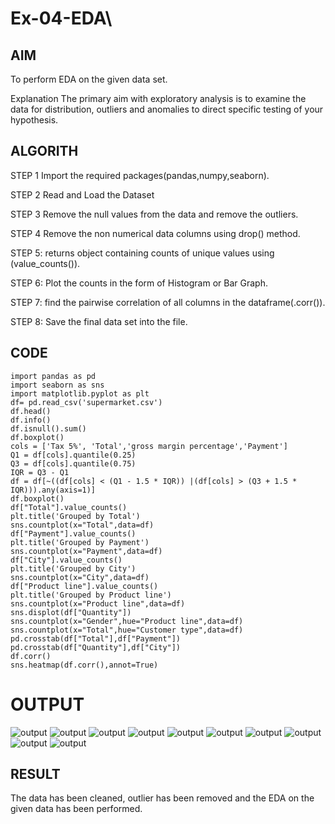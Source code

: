 # Ex-04-EDA\
## AIM
To perform EDA on the given data set.

Explanation The primary aim with exploratory analysis is to examine the data for distribution, outliers and anomalies to direct specific testing of your hypothesis.
##  ALGORITH
STEP 1 Import the required packages(pandas,numpy,seaborn).

STEP 2 Read and Load the Dataset

STEP 3 Remove the null values from the data and remove the outliers.

STEP 4 Remove the non numerical data columns using drop() method.

STEP 5: returns object containing counts of unique values using (value_counts()).

STEP 6: Plot the counts in the form of Histogram or Bar Graph.

STEP 7: find the pairwise correlation of all columns in the dataframe(.corr()).

STEP 8: Save the final data set into the file.
## CODE
```
import pandas as pd 
import seaborn as sns
import matplotlib.pyplot as plt
df= pd.read_csv('supermarket.csv')
df.head()
df.info()
df.isnull().sum()
df.boxplot()
cols = ['Tax 5%', 'Total','gross margin percentage','Payment']
Q1 = df[cols].quantile(0.25)
Q3 = df[cols].quantile(0.75)
IQR = Q3 - Q1
df = df[~((df[cols] < (Q1 - 1.5 * IQR)) |(df[cols] > (Q3 + 1.5 * IQR))).any(axis=1)]
df.boxplot()
df["Total"].value_counts()
plt.title('Grouped by Total')
sns.countplot(x="Total",data=df)
df["Payment"].value_counts()
plt.title('Grouped by Payment')
sns.countplot(x="Payment",data=df)
df["City"].value_counts()
plt.title('Grouped by City')
sns.countplot(x="City",data=df)
df["Product line"].value_counts()
plt.title('Grouped by Product line')
sns.countplot(x="Product line",data=df)
sns.displot(df["Quantity"])
sns.countplot(x="Gender",hue="Product line",data=df)
sns.countplot(x="Total",hue="Customer type",data=df)
pd.crosstab(df["Total"],df["Payment"])
pd.crosstab(df["Quantity"],df["City"])
df.corr()
sns.heatmap(df.corr(),annot=True)
``` 
# OUTPUT
![output](v1.png)
![output](v2.png)
![output](v3.png)
![output](v4.png)
![output](v5.png)
![output](v6.png)
![output](v7.png)
![output](v8.png)
![output](v9.png)
![output](v10.png)
## RESULT
The data has been cleaned, outlier has been removed and the EDA on the given data has been performed.